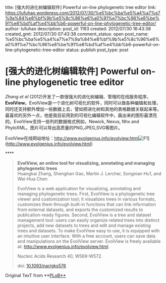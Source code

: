 title: [强大的进化树编辑软件] Powerful on-line phylogenetic tree editor
link: https://lufuhao.wordpress.com/2012/07/30/%e5%bc%ba%e5%a4%a7%e7%9a%84%e8%bf%9b%e5%8c%96%e6%a0%91%e7%bc%96%e8%be%91%e8%bd%af%e4%bb%b6-powerful-on-line-phylogenetic-tree-editor/
author: lufuhao
description: 
post_id: 1193
created: 2012/07/30 16:43:38
created_gmt: 2012/07/30 07:43:38
comment_status: open
post_name: %e5%bc%ba%e5%a4%a7%e7%9a%84%e8%bf%9b%e5%8c%96%e6%a0%91%e7%bc%96%e8%be%91%e8%bd%af%e4%bb%b6-powerful-on-line-phylogenetic-tree-editor
status: publish
post_type: post

# [强大的进化树编辑软件] Powerful on-line phylogenetic tree editor

_Zhang et al_ (2012)开发了一款很强大的进化树编辑、管理的在线服务程序，**EvolView**。EvolView是一个进化树可视化的软件，同时可以做各种编辑和处理，同时还支持额外增加一些数据上去，譬如把进化树和其他的表格数据关联起来等。最喜欢的另外一点，他是我目前用到的可视化编辑软件中，画出来的图形最漂亮的。EvolView支持一些列的数据格式例如，Newick, Nexus, Nhx and PhyloXML。图片可以导出高质量的PNG,JPEG,SVG等图片。

EvolView在线网站地址：<http://www.evolgenius.info/evolview.html>![F1](http://lufuhao.files.wordpress.com/2012/07/f1_thumb.jpg)](http://www.evolgenius.info/evolview.html)

**** 

> **EvolView, an online tool for visualizing, annotating and managing phylogenetic trees**  
Huangkai Zhang, Shenghan Gao, Martin J. Lercher, Songnian Hu1, and Wei-Hua Chen
> 
> EvolView is a web application for visualizing, annotating and managing phylogenetic trees. First, EvolView is a phylogenetic tree viewer and customization tool; it visualizes trees in various formats, customizes them through built-in functions that can link information from external datasets, and exports the customized results to publication-ready figures. Second, EvolView is a tree and dataset management tool: users can easily organize related trees into distinct projects, add new datasets to trees and edit and manage existing trees and datasets. To make EvolView easy to use, it is equipped with an intuitive user interface. With a free account, users can save data and manipulations on the EvolView server. EvolView is freely available at: <http://www.evolgenius.info/evolview.html>.
> 
> Nucleic Acids Research 40, W569-W572.
> 
> doi: [10.1093/nar/gks576](http://dx.doi.org/10.1093/nar/gks576)

Original TexT from **[PLoB**](http://www.plob.org/2012/07/26/2840.html)